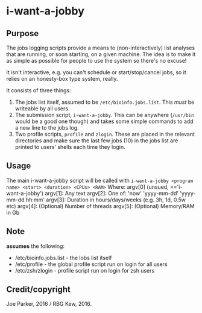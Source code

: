 # i-want-a-jobby 

## Purpose
The jobs logging scripts provide a means to (non-interactively) list analyses that are running, or soon starting, on a given machine. The idea is to make it as simple as possible for people to use the system so there's no excuse!

It isn't interactive, e.g. you can't schedule or start/stop/cancel jobs, so it relies on an honesty-box type system, really.

It consists of three things:

 1. The jobs list itself, assumed to be `/etc/bioinfo.jobs.list`. This *must* be writeable by all users.
 2. The submission script, `i-want-a-jobby`. This can be anywhere (`/usr/bin` would be a good one though) and takes some simple commands to add a new line to the jobs log.
 3. Two profile scripts, `profile` and `zlogin`. These are placed in the relevant directories and make sure the last few jobs (10) in the jobs list are printed to users' shells each time they login.


## Usage
 The main i-want-a-jobby script will be called with
 ```i-want-a-jobby <program name> <start> <duration> <CPUs> <RAM>```
 Where:
	argv[0] (unsued, =='i-want-a-jobby')
	argv[1]: <program name>	Any text
	argv[2]: <start>	One of: 'now' 'yyyy-mm-dd' 'yyyy-mm-dd hh:mm'
	argv[3]: <duration>	Duration in hours/days/weeks (e.g. 3h, 1d, 0.5w etc)
	argv[4]: <threads>	(Optional) Number of threads
	argv[5]: <mem>	(Optional) Memory/RAM in Gb
	
## Note 
**assumes** the following:
 * /etc/bioinfo.jobs.list - the lobs list itself
 * /etc/profile - the global profile script run on login for all users
 * /etc/zsh/zlogin - profile script run on login for zsh users
 
## Credit/copyright
Joe Parker, 2016 / RBG Kew, 2016. 